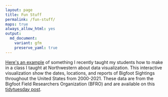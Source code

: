 ```yaml
---
layout: page
title: Fun Stuff
permalink: /fun-stuff/
maps: true
always_allow_html: yes
output: 
  md_document:
    variant: gfm
    preserve_yaml: true
---
```


[Here's an example](/images/bigfoot_sightings.html) of something I recently taught my students how to make
in a class I taught at Northwestern about data visualization. This
interactive visualization show the dates, locations, and reports of
Bigfoot Sightings throughout the United States from 2000-2021. These
data are from the Bigfoot Field Researchers Organization (BFRO) and are
available on this [tidytuesday
post](https://github.com/rfordatascience/tidytuesday/tree/master/data/2022/2022-09-13).

